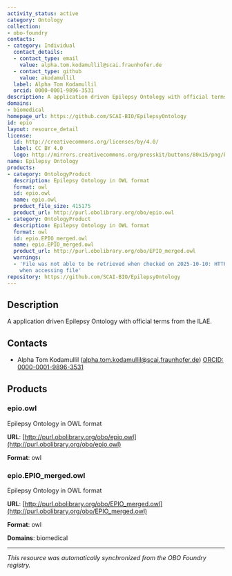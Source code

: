 ```yaml
---
activity_status: active
category: Ontology
collection:
- obo-foundry
contacts:
- category: Individual
  contact_details:
  - contact_type: email
    value: alpha.tom.kodamullil@scai.fraunhofer.de
  - contact_type: github
    value: akodamullil
  label: Alpha Tom Kodamullil
  orcid: 0000-0001-9896-3531
description: A application driven Epilepsy Ontology with official terms from the ILAE.
domains:
- biomedical
homepage_url: https://github.com/SCAI-BIO/EpilepsyOntology
id: epio
layout: resource_detail
license:
  id: http://creativecommons.org/licenses/by/4.0/
  label: CC BY 4.0
  logo: http://mirrors.creativecommons.org/presskit/buttons/80x15/png/by.png
name: Epilepsy Ontology
products:
- category: OntologyProduct
  description: Epilepsy Ontology in OWL format
  format: owl
  id: epio.owl
  name: epio.owl
  product_file_size: 415175
  product_url: http://purl.obolibrary.org/obo/epio.owl
- category: OntologyProduct
  description: Epilepsy Ontology in OWL format
  format: owl
  id: epio.EPIO_merged.owl
  name: epio.EPIO_merged.owl
  product_url: http://purl.obolibrary.org/obo/EPIO_merged.owl
  warnings:
  - 'File was not able to be retrieved when checked on 2025-10-10: HTTP 404 error
    when accessing file'
repository: https://github.com/SCAI-BIO/EpilepsyOntology
---
```

## Description

A application driven Epilepsy Ontology with official terms from the ILAE.

## Contacts

- Alpha Tom Kodamullil (alpha.tom.kodamullil@scai.fraunhofer.de) [ORCID: 0000-0001-9896-3531](https://orcid.org/0000-0001-9896-3531)

## Products

### epio.owl

Epilepsy Ontology in OWL format

**URL**: [http://purl.obolibrary.org/obo/epio.owl](http://purl.obolibrary.org/obo/epio.owl)

**Format**: owl

### epio.EPIO_merged.owl

Epilepsy Ontology in OWL format

**URL**: [http://purl.obolibrary.org/obo/EPIO_merged.owl](http://purl.obolibrary.org/obo/EPIO_merged.owl)

**Format**: owl

**Domains**: biomedical

---

*This resource was automatically synchronized from the OBO Foundry registry.*